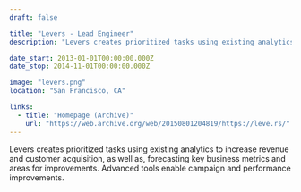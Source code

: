 ```yaml
---
draft: false

title: "Levers - Lead Engineer"
description: "Levers creates prioritized tasks using existing analytics to increase revenue and customer acquisition, as well as, forecasting key business metrics and areas for improvements. Advanced tools enable campaign and performance improvements."

date_start: 2013-01-01T00:00:00.000Z
date_stop: 2014-11-01T00:00:00.000Z

image: "levers.png"
location: "San Francisco, CA"

links:
  - title: "Homepage (Archive)"
    url: "https://web.archive.org/web/20150801204819/https://leve.rs/"
---
```


Levers creates prioritized tasks using existing analytics to increase revenue and customer acquisition, as well as, forecasting key business metrics and areas for improvements. Advanced tools enable campaign and performance improvements.